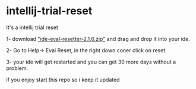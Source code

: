 # intellij-trial-reset
It's a intellij trial reset

1- download ["ide-eval-resetter-2.1.6.zip"](https://github.com/30iahkolLaw/intellij-trial-reset/raw/main/ide-eval-resetter-2.1.6.zip) and drag and drop it into your ide.

2- Go to Help-> Eval Reset, in the right down coner click on reset.

3- your ide will get restarted and you can get 30 more days without a problem.


if you enjoy start this repo so i keep it updated

